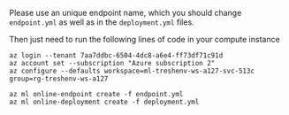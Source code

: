 Please use an unique endpoint name, which you should change ```endpoint.yml``` as well as in the ```deployment.yml``` files.

Then just need to run the following lines of code in your compute instance

```
az login --tenant 7aa7ddbc-6504-4dc8-a6e4-ff73df71c91d
az account set --subscription "Azure subscription 2"
az configure --defaults workspace=ml-treshenv-ws-a127-svc-513c group=rg-treshenv-ws-a127

az ml online-endpoint create -f endpoint.yml
az ml online-deployment create -f deployment.yml
```
